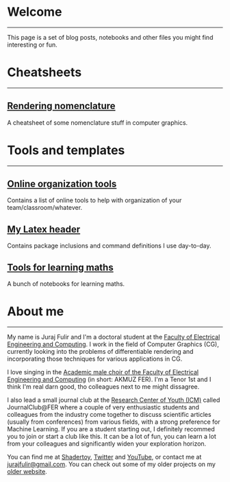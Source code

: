 # **Welcome**
-----

This page is a set of blog posts, notebooks and other files you might find interesting or fun.

# **Cheatsheets**
-----

## [Rendering nomenclature](cheatsheets/rendering_nomenclature.md)
A cheatsheet of some nomenclature stuff in computer graphics.

# **Tools and templates**
-----

## [Online organization tools](tools/online_org_tools.md)
Contains a list of online tools to help with organization of your team/classroom/whatever.

## [My Latex header](tools/latex_header.tex)
Contains package inclusions and command definitions I use day-to-day.

## [Tools for learning maths](tools/math_learning.md)
A bunch of notebooks for learning maths.

# **About me**
-----
My name is Juraj Fulir and I'm a doctoral student at the [Faculty of Electrical Engineering and Computing](https://www.fer.unizg.hr/en). I work in the field of Computer Graphics (CG), currently looking into the problems of differentiable rendering and incorporating those techniques for various applications in CG.

I love singing in the [Academic male choir of the Faculty of Electrical Engineering and Computing](https://akmuz.fer.hr/akmuz/home) (in short: AKMUZ FER). I'm a Tenor 1st and I think I'm real darn good, tho colleagues next to me might dissagree.

I also lead a small journal club at the [Research Center of Youth (ICM)](http://icm.hr/) called JournalClub@FER where a couple of very enthusiastic students and colleagues from the industry come together to discuss scientific articles (usually from conferences) from various fields, with a strong preference for Machine Learning. If you are a student starting out, I definitely recommed you to join or start a club like this. It can be a lot of fun, you can learn a lot from your colleagues and significantly widen your exploration horizon.

You can find me at [Shadertoy](https://www.shadertoy.com/user/lirfu), [Twitter](https://twitter.com/Juraj55605792) and [YouTube](https://www.youtube.com/channel/UCuVc01LoLdOgajfAZqAWU_w), or contact me at [jurajfulir@gmail.com](mailto:jurajfulir@gmail.com). You can check out some of my older projects on my [older website](https://lirfu.herokuapp.com/).
